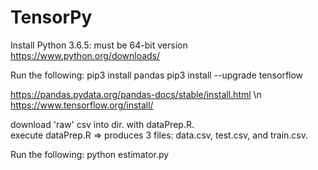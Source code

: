 # TensorPy

Install Python 3.6.5: must be 64-bit version
https://www.python.org/downloads/

Run the following:
pip3 install pandas
pip3 install --upgrade tensorflow

https://pandas.pydata.org/pandas-docs/stable/install.html \n
https://www.tensorflow.org/install/

download 'raw' csv into dir. with dataPrep.R.  
execute dataPrep.R => produces 3 files: data.csv, test.csv, and train.csv.

Run the following:
python estimator.py